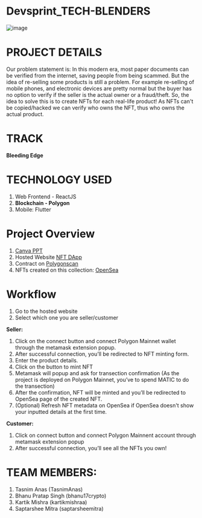 ﻿# Devsprint_TECH-BLENDERS
 
 ![image](https://user-images.githubusercontent.com/80065444/200169438-c453d582-368a-4169-9a17-03afd59f8b73.png)

 
 
# PROJECT DETAILS
Our problem statement is: In this modern era, most paper documents can be verified from the internet, saving people from being scammed. But the idea of re-selling some products is still a problem. For example re-selling of mobile phones, and electronic devices are pretty normal but the buyer has no option to verify if the seller is the actual owner or a fraud/theft. So, the idea to solve this is to create NFTs for each real-life product! As NFTs can't be copied/hacked we can verify who owns the NFT, thus who owns the actual product.


# TRACK
<b>Bleeding Edge</b>

# TECHNOLOGY USED
1. Web Frontend - ReactJS
2. <b>Blockchain - Polygon</b>
3. Mobile: Flutter

# Project Overview
1. <a target="_blank" href="https://www.canva.com/design/DAFRJRRP2aw/9cQiFHmAEu4MUk1Ivl5jrQ/edit?utm_content=DAFRJRRP2aw&utm_campaign=designshare&utm_medium=link2&utm_source=sharebutton"> Canva PPT </a>
2. Hosted Website <a target="_blank" href="https://warranty-maker-dapp.herokuapp.com/">NFT DApp</a>
3. Contract on <a target="_blank" href= "https://polygonscan.com/address/0xFb2aC437ca9d3efB217a48de4A0455d668D793aB">Polygonscan</a>
4. NFTs created on this collection: <a target="_blank" href="https://opensea.io/collection/squarenft-gbuiszpdab">OpenSea</a>

# Workflow
1. Go to the hosted website
2. Select which one you are seller/customer

<b> Seller:</b>
1. Click on the connect button and connect Polygon Mainnet wallet through the metamask extension popup.
2. After successful connection, you’ll be redirected to NFT minting form.
3. Enter the product details.
4. Click on the button to mint NFT
5. Metamask will popup and ask for transection confirmation (As the project is deployed on Polygon Mainnet, you’ve to spend MATIC to do the transection)
6. After the confirmation, NFT will be minted and you’ll be redirected to OpenSea page of the created NFT.
6. (Optional) Refresh NFT metadata on OpenSea if OpenSea doesn't show your inputted details at the first time.

<b> Customer:</b>
1. Click on connect button and connect Polygon Mainnent account through metamask extension popup
2. After successful connection, you’ll see all the NFTs you own!


# TEAM MEMBERS:
1. Tasnim Anas (TasnimAnas)
2. Bhanu Pratap Singh (bhanu17crypto)
3. Kartik Mishra  (kartikmishraa)
4. Saptarshee Mitra (saptarsheemitra)

